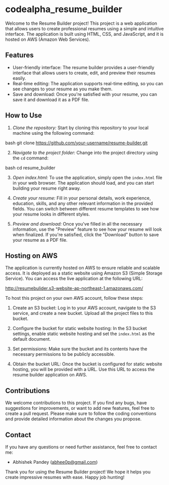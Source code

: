 # codealpha_resume_builder

Welcome to the Resume Builder project! This project is a web application that allows users to create professional resumes using a simple and intuitive interface. The application is built using HTML, CSS, and JavaScript, and it is hosted on AWS (Amazon Web Services).

## Features

- User-friendly interface: The resume builder provides a user-friendly interface that allows users to create, edit, and preview their resumes easily.
- Real-time editing: The application supports real-time editing, so you can see changes to your resume as you make them.
- Save and download: Once you're satisfied with your resume, you can save it and download it as a PDF file.

## How to Use

1. *Clone the repository:* Start by cloning this repository to your local machine using the following command:

bash
git clone https://github.com/your-username/resume-builder.git


2. *Navigate to the project folder:* Change into the project directory using the `cd` command:

bash
cd resume_builder


3. *Open index.html:* To use the application, simply open the `index.html` file in your web browser. The application should load, and you can start building your resume right away.

4. *Create your resume:* Fill in your personal details, work experience, education, skills, and any other relevant information in the provided fields. You can switch between different resume templates to see how your resume looks in different styles.

5. *Preview and download:* Once you've filled in all the necessary information, use the "Preview" feature to see how your resume will look when finalized. If you're satisfied, click the "Download" button to save your resume as a PDF file.

## Hosting on AWS

The application is currently hosted on AWS to ensure reliable and scalable access. It is deployed as a static website using Amazon S3 (Simple Storage Service). You can access the live application at the following URL:


http://resumebulider.s3-website-ap-northeast-1.amazonaws.com/


To host this project on your own AWS account, follow these steps:

1. Create an S3 bucket: Log in to your AWS account, navigate to the S3 service, and create a new bucket. Upload all the project files to this bucket.

2. Configure the bucket for static website hosting: In the S3 bucket settings, enable static website hosting and set the `index.html` as the default document.

3. Set permissions: Make sure the bucket and its contents have the necessary permissions to be publicly accessible.

4. Obtain the bucket URL: Once the bucket is configured for static website hosting, you will be provided with a URL. Use this URL to access the resume builder application on AWS.

## Contributions

We welcome contributions to this project. If you find any bugs, have suggestions for improvements, or want to add new features, feel free to create a pull request. Please make sure to follow the coding conventions and provide detailed information about the changes you propose.

## Contact

If you have any questions or need further assistance, feel free to contact me:

- Abhishek Pandey (abhee0p@gmail.com)

Thank you for using the Resume Builder project! We hope it helps you create impressive resumes with ease. Happy job hunting!
